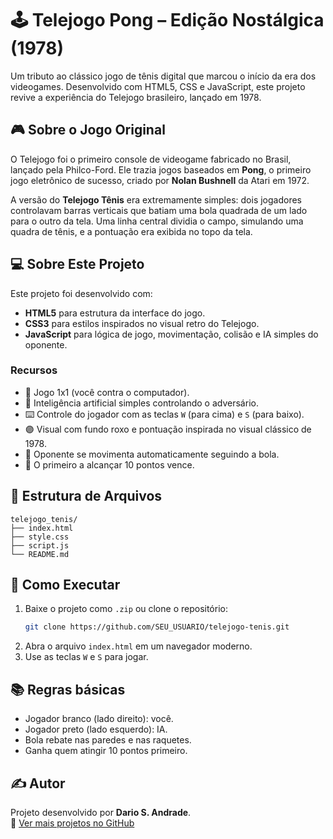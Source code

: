 # 🕹️ Telejogo Pong – Edição Nostálgica (1978)

Um tributo ao clássico jogo de tênis digital que marcou o início da era dos videogames. Desenvolvido com HTML5, CSS e JavaScript, este projeto revive a experiência do Telejogo brasileiro, lançado em 1978.

## 🎮 Sobre o Jogo Original
O Telejogo foi o primeiro console de videogame fabricado no Brasil, lançado pela Philco-Ford. Ele trazia jogos baseados em **Pong**, o primeiro jogo eletrônico de sucesso, criado por **Nolan Bushnell** da Atari em 1972.

A versão do **Telejogo Tênis** era extremamente simples: dois jogadores controlavam barras verticais que batiam uma bola quadrada de um lado para o outro da tela. Uma linha central dividia o campo, simulando uma quadra de tênis, e a pontuação era exibida no topo da tela.

## 💻 Sobre Este Projeto

Este projeto foi desenvolvido com:

- **HTML5** para estrutura da interface do jogo.
- **CSS3** para estilos inspirados no visual retro do Telejogo.
- **JavaScript** para lógica de jogo, movimentação, colisão e IA simples do oponente.

### Recursos
- 🎾 Jogo 1x1 (você contra o computador).
- 🧠 Inteligência artificial simples controlando o adversário.
- ⌨️ Controle do jogador com as teclas `W` (para cima) e `S` (para baixo).
- 🟣 Visual com fundo roxo e pontuação inspirada no visual clássico de 1978.
- 🧠 Oponente se movimenta automaticamente seguindo a bola.
- 🏁 O primeiro a alcançar 10 pontos vence.

## 📁 Estrutura de Arquivos
```
telejogo_tenis/
├── index.html
├── style.css
├── script.js
└── README.md
```

## 🚀 Como Executar
1. Baixe o projeto como `.zip` ou clone o repositório:
   ```bash
   git clone https://github.com/SEU_USUARIO/telejogo-tenis.git
   ```
2. Abra o arquivo `index.html` em um navegador moderno.
3. Use as teclas `W` e `S` para jogar.

## 📚 Regras básicas
- Jogador branco (lado direito): você.
- Jogador preto (lado esquerdo): IA.
- Bola rebate nas paredes e nas raquetes.
- Ganha quem atingir 10 pontos primeiro.

## ✍️ Autor
Projeto desenvolvido por **Dario S. Andrade**.  
📎 [Ver mais projetos no GitHub](https://github.com/DarioSAndrade)


